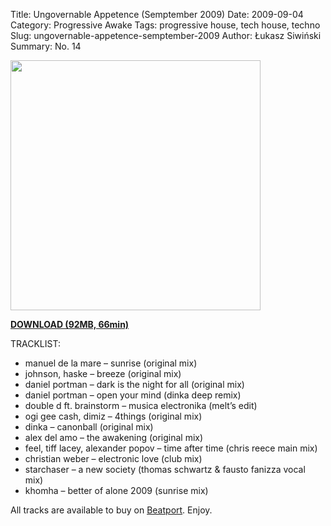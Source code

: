 Title: Ungovernable Appetence (Semptember 2009)
Date: 2009-09-04 
Category: Progressive Awake
Tags: progressive house, tech house, techno
Slug: ungovernable-appetence-semptember-2009
Author: Łukasz Siwiński
Summary: No. 14

<!-- ### IMAGE ### -->
<a href ="https://drive.google.com/uc?export=download&id=0B_4_ynm06YZIbGdLOEV1U1FyTDA" 
    title="DOWNLOAD" target="_blank">
    <img width="400" src="https://drive.google.com/uc?export=download&id=0B1aIvu0NI6o4SzN3Vy1xWVVmbXM" />
</a>

<a href ="https://drive.google.com/file/d/0B_4_ynm06YZIbGdLOEV1U1FyTDA/edit?usp=sharing" 
    title="Progressive Awake - Ungovernable Appetence (Semptember 2009)" target="_blank">
**DOWNLOAD (92MB, 66min)**
</a>

TRACKLIST:  

* manuel de la mare – sunrise (original mix)
* johnson, haske – breeze (original mix)
* daniel portman – dark is the night for all (original mix)
* daniel portman – open your mind (dinka deep remix)
* double d ft. brainstorm – musica electronika (melt’s edit)
* ogi gee cash, dimiz – 4things (original mix)
* dinka – canonball (original mix)
* alex del amo – the awakening (original mix)
* feel, tiff lacey, alexander popov – time after time (chris reece main mix)
* christian weber – electronic love (club mix)
* starchaser – a new society (thomas schwartz & fausto fanizza vocal mix)
* khomha – better of alone 2009 (sunrise mix)

All tracks are available to buy on <a href="http://beatport.com" target="_blank">Beatport</a>.
Enjoy.